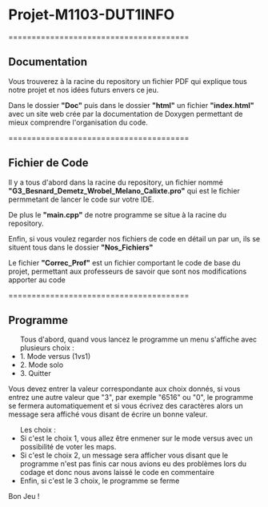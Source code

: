 # Projet-M1103-DUT1INFO
=======================================

## Documentation
<p>Vous trouverez à la racine du repository un fichier PDF qui explique tous notre projet et nos idées futurs envers ce jeu.</p>
<p>Dans le dossier <strong>"Doc"</strong> puis dans le dossier <strong>"html"</strong> un fichier <strong>"index.html"</strong> avec un site web crée par la documentation de Doxygen permettant de mieux comprendre l'organisation du code.</p>
=======================================

## Fichier de Code
<p>Il y a tous d'abord dans la racine du repository, un fichier nommé <strong>"G3_Besnard_Demetz_Wrobel_Melano_Calixte.pro"</strong> qui est le fichier permmetant de lancer le code sur votre IDE.</p>
<p>De plus le <strong>"main.cpp"</strong> de notre programme se situe à la racine du repository.</p>
<p>Enfin, si vous voulez regarder nos fichiers de code en détail un par un, ils se situent tous dans le dossier <strong>"Nos_Fichiers"</strong></p>
<p>Le fichier <strong>"Correc_Prof"</strong> est un fichier comportant le code de base du projet, permettant aux professeurs de savoir que sont nos modifications apporter au code</p>
=======================================

## Programme
<p><ul>Tous d'abord, quand vous lancez le programme un menu s'affiche avec plusieurs choix :
  <li> 1. Mode versus (1vs1)</li>
  <li> 2. Mode solo </li>
  <li> 3. Quitter </li> </ul>
Vous devez entrer la valeur correspondante aux choix donnés, si vous entrez une autre valeur que "3", par exemple "6516" ou "0", le programme se fermera automatiquement et si vous écrivez des caractères alors un message sera affiché vous disant de écrire un bonne valeur.</p>
<p><ul>Les choix :
  <li>Si c'est le choix 1, vous allez être enmener sur le mode versus avec un possibilité de voter les maps.</li>
  <li>Si c'est le choix 2, un message sera afficher vous disant que le programme n'est pas finis car nous avions eu des problèmes lors du codage et donc nous avons laissé le code en commentaire</li>
  <li>Enfin, si c'est le 3 choix, le programme se ferme</li></ul>
  </p>
Bon Jeu !
